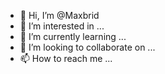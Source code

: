 - 👋 Hi, I’m @Maxbrid
- 👀 I’m interested in ...
- 🌱 I’m currently learning ...
- 💞️ I’m looking to collaborate on ...
- 📫 How to reach me ...

<!---
Maxbrid/Maxbrid is a ✨ special ✨ repository because its `README.md` (this file) appears on your GitHub profile.
You can click the Preview link to take a look at your changes.
--->
